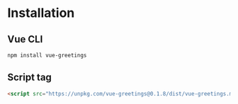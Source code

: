 # Installation

## Vue CLI

```bash
npm install vue-greetings
```

## Script tag
```html
<script src="https://unpkg.com/vue-greetings@0.1.8/dist/vue-greetings.min.js"></script>
```